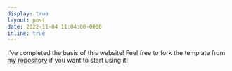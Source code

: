 ```yaml
---
display: true
layout: post
date: 2022-11-04 11:04:00-0000
inline: true
---
```


I've completed the basis of this website! Feel free to fork the template from [my repository](https://github.com/lars-quaedvlieg/lars-quaedvlieg.github.io) if you want to start using it!
